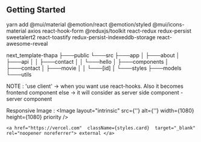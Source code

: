 
## Getting Started
 


 yarn add @mui/material @emotion/react @emotion/styled @mui/icons-material axios react-hook-form @reduxjs/toolkit react-redux redux-persist sweetalert2 react-toastify redux-persist-indexeddb-storage react-awesome-reveal




next_template-thapa
├───public
└───src
    ├───app
    │   ├───about
    │   ├───api
    │   │   ├───contact
    │   │   └───hello
    │   ├───components
    │   ├───contact
    │   ├───movie
    │   │   └───[id]
    │   └───styles
    ├───models
    └───utils

NOTE :
'use client' -> when you want use react-hooks. Also it becomes frontend component
else -> it will consider as server side component - server component

Responsive Image : 
 	<Image layout="intrinsic"  src={''}  alt={''}  width={1080}  height={1080}  priority />

	<a href="https://vercel.com"  className={styles.card}  target="_blank"  rel="noopener noreferrer"> external </a>